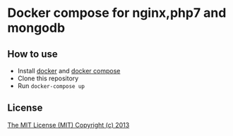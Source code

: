 # Docker compose for nginx,php7 and mongodb

## How to use

* Install [docker](https://www.docker.com/products/overview) and [docker compose](https://docs.docker.com/compose/install/)
* Clone this repository
* Run ```docker-compose up```

## License

[The MIT License (MIT) Copyright (c) 2013](http://opensource.org/licenses/MIT)
